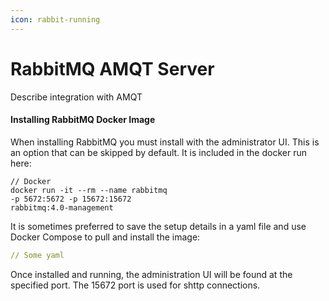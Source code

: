 ```yaml
---
icon: rabbit-running
---
```


# RabbitMQ AMQT Server

Describe integration with AMQT

#### Installing RabbitMQ Docker Image

When installing RabbitMQ you must install with the administrator UI. This is an option that can be skipped by default. It is included in the docker run here:

```
// Docker
docker run -it --rm --name rabbitmq 
-p 5672:5672 -p 15672:15672 
rabbitmq:4.0-management
```

It is sometimes preferred to save the setup details in a yaml file and use Docker Compose to pull and install the image:

```yaml
// Some yaml
```

Once installed and running, the administration UI will be found at the specified port. The 15672 port is used for shttp connections.

